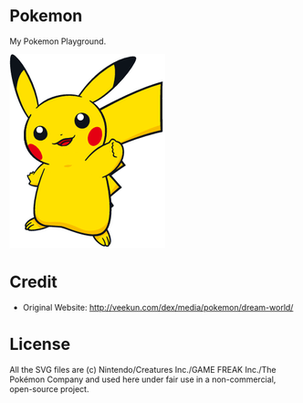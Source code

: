 # Pokemon

My Pokemon Playground.

![](pikachu.png)

# Credit

* Original Website: http://veekun.com/dex/media/pokemon/dream-world/

# License

All the SVG files are (c) Nintendo/Creatures Inc./GAME FREAK Inc./The Pokémon
Company and used here under fair use in a non-commercial, open-source project.